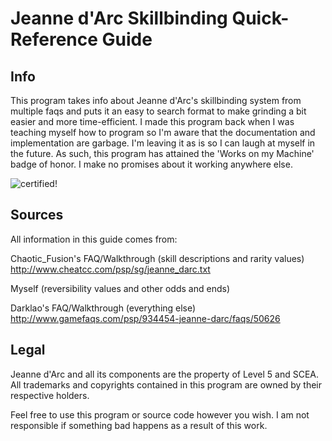 # Jeanne d'Arc Skillbinding Quick-Reference Guide

## Info

This program takes info about Jeanne d'Arc's skillbinding system from multiple faqs and puts it an easy to search format to make grinding a bit easier and more time-efficient. I made this program back when I was teaching myself how to program so I'm aware that the documentation and implementation are garbage.  I'm leaving it as is so I can laugh at myself in the future. As such, this program has attained the 'Works on my Machine' badge of honor. I make no promises about it working anywhere else.

![certified!](http://i.imgur.com/RbMYC8D.jpg)

## Sources

All information in this guide comes from:

Chaotic_Fusion's FAQ/Walkthrough (skill descriptions and rarity values)
http://www.cheatcc.com/psp/sg/jeanne_darc.txt

Myself (reversibility values and other odds and ends)

Darklao's FAQ/Walkthrough (everything else)
http://www.gamefaqs.com/psp/934454-jeanne-darc/faqs/50626

## Legal

Jeanne d'Arc and all its components are the property of Level 5 and SCEA. All trademarks and copyrights contained in this program are owned by their respective holders.

Feel free to use this program or source code however you wish. I am not responsible if something bad happens as a result of this work.